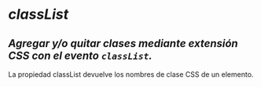 # **_classList_**

## **_Agregar y/o quitar clases mediante extensión CSS con el evento ```classList```._**
La propiedad classList devuelve los nombres de clase CSS de un elemento.
